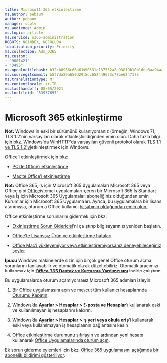```yaml
---
title: Microsoft 365 etkinleştirme
ms.author: pebaum
author: pebaum
manager: scotv
ms.audience: Admin
ms.topic: article
ms.service: o365-administration
ROBOTS: NOINDEX, NOFOLLOW
localization_priority: Priority
ms.collection: Adm_O365
ms.custom:
- "9001421"
- "3495"
ms.openlocfilehash: b32cb8956c66a61090531c137532a2e93819b10b1dee3aa94a429e4d94844451
ms.sourcegitcommit: b5f7da89a650d2915dc652449623c78be6247175
ms.translationtype: MT
ms.contentlocale: tr-TR
ms.lasthandoff: 08/05/2021
ms.locfileid: "53937697"
---
```

# <a name="activating-microsoft-365-apps"></a>Microsoft 365 etkinleştirme

**Not:** Windows'in eski bir sürümünü kullanıyorsanız (örneğin, Windows 7), TLS 1.2'nin varsayılan olarak etkinleştirildiğinden emin olun. Daha fazla bilgi için bkz. Windows'da WinHTTP'da varsayılan güvenli protokol olarak [TLS 1.1 ve TLS 1.2'yi](https://support.microsoft.com/topic/update-to-enable-tls-1-1-and-tls-1-2-as-default-secure-protocols-in-winhttp-in-windows-c4bd73d2-31d7-761e-0178-11268bb10392)etkinleştirmek için Windows.

Office’i etkinleştirmek için bkz:

- [PC’de Office’i etkinleştirme](https://support.office.com/article/activate-office-5bd38f38-db92-448b-a982-ad170b1e187e) 

- [Mac’te Office’i etkinleştirme](https://support.office.com/article/activate-office-for-mac-7f6646b1-bb14-422a-9ad4-a53410fcefb2)

**Not:**  Office 365, İş için Microsoft 365 Uygulamaları Microsoft 365 veya Office gibi [Office](https://support.office.com/article/28cbc8cf-1332-4f04-9123-9b660abb629e)istemci uygulamaları içeren bir Microsoft 365 İş Standart veya İş için Microsoft 365 Uygulamaları aboneliğiniz olduğundan emin Kurumlar için Microsoft 365 Uygulamaları. Ayrıca, bu uygulamalara bir lisans atanmışsa, oturum a Office kullanıcı [hesabının olduğundan emin olun.](/microsoft-365/admin/manage/assign-licenses-to-users)

Office etkinleştirme sorunlarını gidermek için bkz:

- [Etkinleştirme Sorun Gidericisi](https://aka.ms/SARA-OfficeActivation-Alchemy)’ni çalıştırıp bilgisayarınızı yeniden başlatın.
- [Office’te Lisanssız Ürün ve etkinleştirme hataları](https://support.office.com/article/unlicensed-product-and-activation-errors-in-office-0d23d3c0-c19c-4b2f-9845-5344fedc4380)

- [Office Mac’i yükleyemiyor veya etkinleştiremiyorsanız deneyebileceğiniz şeyler](https://support.office.com/article/what-to-try-if-you-can-t-install-or-activate-office-for-mac-5efba2b4-b1e6-4e5f-bf3c-6ab945d03dea)

**İpucu** Windows makinelerde sizin için birçok genel Office oturum açma sorunlarını tanılayabilir ve otomatik olarak düzeltebiliriz. Otomatik aracımızı kullanmak için  **[Office 365 Destek ve Kurtarma Yardımcısını](https://aka.ms/SaRA-OfficeSignInScenario)** indirip çalıştırın.

Bu uygulamalarda oturum açamıyorsanız Microsoft 365 adımları izleyin:

1. Bir Office uygulamasını açın ve mevcut tüm kullanıcı hesaplarında [Oturumu Kapatın](https://go.microsoft.com/fwlink/?linkid=2114082).

2. Windows’da **Ayarlar > Hesaplar > E-posta ve Hesaplar**’ı kullanarak eski ve kullanılmayan iş hesaplarını kaldırın.

3. Windows’da **Ayarlar > Hesaplar > İş yeri veya okula eriş**’i kullanarak eski veya kullanılmayan iş hesaplarının bağlantısını kesin

4. [Office etkinleştirme durumunu sıfırlayın](/office365/troubleshoot/activation/reset-office-365-proplus-activation-state) ve ardından yeni hesabı kullanarak [Office Uygulamalarında oturum açın](https://support.office.com/article/sign-in-to-office-b9582171-fd1f-4284-9846-bdd72bb28426).

Ek sorun giderme eylemleri için bkz. [Office 365 uygulamasını açtığımda bir abonelik bildirimi gösteriliyor](https://support.office.com/article/a-subscription-notice-appears-when-i-open-an-office-365-application-4cabe32c-f594-4c0e-9191-3d3ade10cceb).
